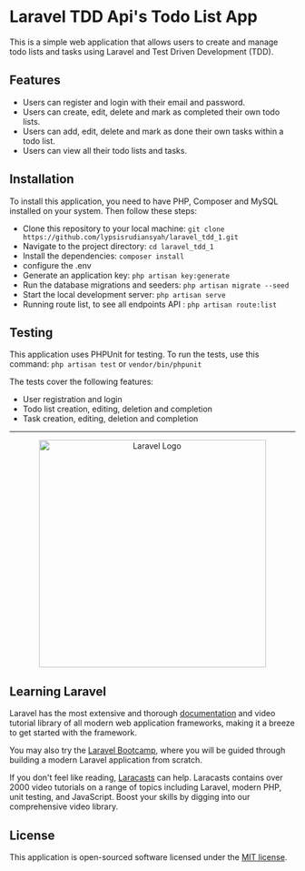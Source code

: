 # Laravel TDD Api's Todo List App 

This is a simple web application that allows users to create and manage todo lists and tasks using Laravel and Test Driven Development (TDD).

## Features

- Users can register and login with their email and password.
- Users can create, edit, delete and mark as completed their own todo lists.
- Users can add, edit, delete and mark as done their own tasks within a todo list.
- Users can view all their todo lists and tasks.

## Installation

To install this application, you need to have PHP, Composer and MySQL installed on your system. Then follow these steps:

- Clone this repository to your local machine: `git clone https://github.com/lypsisrudiansyah/laravel_tdd_1.git`
- Navigate to the project directory: `cd laravel_tdd_1`
- Install the dependencies: `composer install`
- configure the .env
- Generate an application key: `php artisan key:generate`
- Run the database migrations and seeders: `php artisan migrate --seed`
- Start the local development server: `php artisan serve`
- Running route list, to see all endpoints API : `php artisan route:list`

## Testing

This application uses PHPUnit for testing. To run the tests, use this command:
`php artisan test`
or
`vendor/bin/phpunit`

The tests cover the following features:

- User registration and login
- Todo list creation, editing, deletion and completion
- Task creation, editing, deletion and completion

---

<p align="center"><a href="https://laravel.com" target="_blank"><img src="https://raw.githubusercontent.com/laravel/art/master/logo-lockup/5%20SVG/2%20CMYK/1%20Full%20Color/laravel-logolockup-cmyk-red.svg" width="400" alt="Laravel Logo"></a></p>

## Learning Laravel

Laravel has the most extensive and thorough [documentation](https://laravel.com/docs) and video tutorial library of all modern web application frameworks, making it a breeze to get started with the framework.

You may also try the [Laravel Bootcamp](https://bootcamp.laravel.com), where you will be guided through building a modern Laravel application from scratch.

If you don't feel like reading, [Laracasts](https://laracasts.com) can help. Laracasts contains over 2000 video tutorials on a range of topics including Laravel, modern PHP, unit testing, and JavaScript. Boost your skills by digging into our comprehensive video library.

## License

This application is open-sourced software licensed under the [MIT license](https://opensource.org/licenses/MIT).
